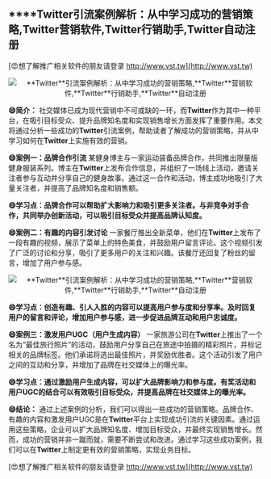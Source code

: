 ## ****Twitter**引流案例解析：从中学习成功的营销策略,**Twitter**营销软件,**Twitter**行销助手,**Twitter**自动注册**

[😍想了解推广相关软件的朋友请登录 http://www.vst.tw](http://www.vst.tw)

 <center><img src="https://vst.tw/MP4/tuiguang/png/4.png" alt="**Twitter**引流案例解析：从中学习成功的营销策略,**Twitter**营销软件,**Twitter**行销助手,**Twitter**自动注册"></center>

**😄简介：**
社交媒体已成为现代营销中不可或缺的一环，而**Twitter**作为其中一种平台，在吸引目标受众、提升品牌知名度和实现销售增长方面发挥了重要作用。本文将通过分析一些成功的**Twitter**引流案例，帮助读者了解成功的营销策略，并从中学习如何在**Twitter**上实施有效的营销。

**😄案例一：品牌合作引流**
某健身博主与一家运动装备品牌合作，共同推出限量版健身服装系列。博主在**Twitter**上发布合作信息，并组织了一场线上活动，邀请关注者参与互动并分享自己的健身故事。通过这一合作和活动，博主成功地吸引了大量关注者，并提高了品牌知名度和销售额。

**😄学习点：品牌合作可以帮助扩大影响力和吸引更多关注者。与非竞争对手合作，共同举办创新活动，可以吸引目标受众并提高品牌认知度。**

**😄案例二：有趣的内容引发讨论**
一家餐厅推出全新菜单，他们在**Twitter**上发布了一段有趣的视频，展示了菜单上的特色美食，并鼓励用户留言评论。这个视频引发了广泛的讨论和分享，吸引了更多用户的关注和兴趣。该餐厅还回复了粉丝的留言，增加了用户参与感。

 <center><img src="https://vst.tw/MP4/tuiguang/png/8.png" alt="**Twitter**引流案例解析：从中学习成功的营销策略,**Twitter**营销软件,**Twitter**行销助手,**Twitter**自动注册"></center>

**😄学习点：创造有趣、引人入胜的内容可以提高用户参与度和分享率。及时回复用户的留言和评论，增加用户参与感，进一步促进品牌互动和用户忠诚度。**

**😄案例三：激发用户UGC（用户生成内容）**
一家旅游公司在**Twitter**上推出了一个名为“最佳旅行照片”的活动，鼓励用户分享自己在旅途中拍摄的精彩照片，并标记相关的品牌标签。他们承诺将选出最佳照片，并奖励优胜者。这个活动引发了用户之间的互动和分享，并增加了品牌在社交媒体上的曝光率。

**😄学习点：通过激励用户生成内容，可以扩大品牌影响力和参与度。有奖活动和用户UGC的结合可以有效吸引目标受众，并提高品牌在社交媒体上的曝光率。**

**😄结论：**
通过上述案例的分析，我们可以得出一些成功的营销策略。品牌合作、有趣的内容和激发用户UGC是在**Twitter**平台上实现成功引流的关键因素。通过运用这些策略，企业可以扩大品牌知名度、增加目标受众，并最终实现销售增长。然而，成功的营销并非一蹴而就，需要不断尝试和改进。通过学习这些成功案例，我们可以在**Twitter**上制定更有效的营销策略，实现业务目标。

[😍想了解推广相关软件的朋友请登录 http://www.vst.tw](http://www.vst.tw)



